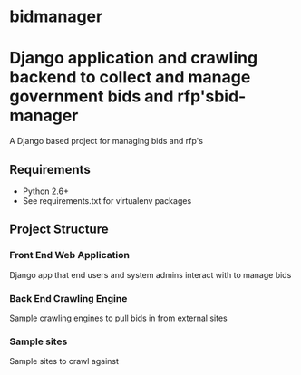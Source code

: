 bidmanager
==========

Django application and crawling backend to collect and manage government bids and rfp'sbid-manager
===========

A Django based project for managing bids and rfp's

Requirements
------------
* Python 2.6+
* See requirements.txt for virtualenv packages

Project Structure
-----------------
### Front End Web Application ###
Django app that end users and system admins interact with to manage bids

### Back End Crawling Engine ###
Sample crawling engines to pull bids in from external sites

### Sample sites ###
Sample sites to crawl against
